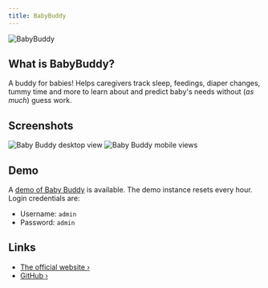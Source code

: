 ```yaml
---
title: BabyBuddy
---
```


![BabyBuddy](https://raw.githubusercontent.com/babybuddy/babybuddy/master/babybuddy/static_src/logo/icon.webp)

## What is BabyBuddy?

A buddy for babies! Helps caregivers track sleep, feedings, diaper changes, tummy time and more to learn about and predict baby's needs without (_as much_) guess work.

## Screenshots

![Baby Buddy desktop view](https://raw.githubusercontent.com/babybuddy/babybuddy/master/screenshot.webp)
![Baby Buddy mobile views](https://raw.githubusercontent.com/babybuddy/babybuddy/master/screenshot_mobile.webp)

## Demo

A [demo of Baby Buddy](https://demo.baby-buddy.net) is available. The demo instance
resets every hour. Login credentials are:

- Username: `admin`
- Password: `admin`

## Links

- [The official website ›](https://docs.baby-buddy.net/)
- [GitHub ›](https://github.com/babybuddy/babybuddy)
